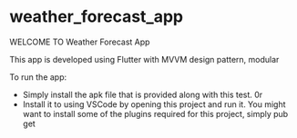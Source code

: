 # weather_forecast_app

 WELCOME TO Weather Forecast App

 This app is developed using Flutter with MVVM design pattern, modular 

 To run the app:
 - Simply install the apk file that is provided along with this test.
 0r
 - Install it to using VSCode by opening this project and run it. You might want to install some of the plugins required for this project, simply pub get 


